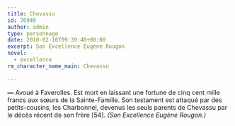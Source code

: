 ```yaml
---
title: Chevassu
id: 76949
author: admin
type: personnage
date: 2010-02-16T09:39:40+00:00
excerpt: Son Excellence Eugène Rougon
novel:
  - excellence
rm_character_name_main: Chevassu

---
```

**—** Avoué à Faverolles. Est mort en laissant une fortune de cinq cent mille francs aux sœurs de la Sainte-Famille. Son testament est attaqué par des petits-cousins, les Charbonnel, devenus les seuls parents de Chevassu par le décès récent de son frère [54]. _(Son Excellence Eugène Rougon.)_